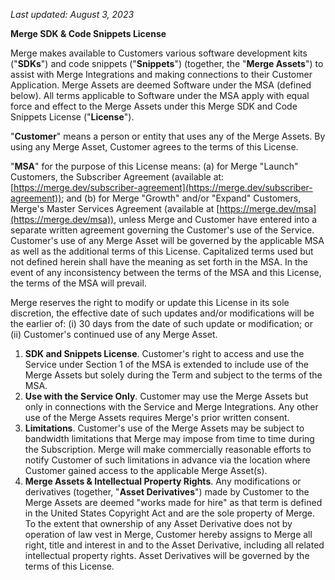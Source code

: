 _Last updated: August 3, 2023_

**Merge SDK &amp; Code Snippets License**

Merge makes available to Customers various software development kits (&quot;**SDKs**&quot;) and code snippets (&quot;**Snippets**&quot;) (together, the &quot;**Merge Assets**&quot;) to assist with Merge Integrations and making connections to their Customer Application. Merge Assets are deemed Software under the MSA (defined below). All terms applicable to Software under the MSA apply with equal force and effect to the Merge Assets under this Merge SDK and Code Snippets License (&quot;**License**&quot;).

&quot;**Customer**&quot; means a person or entity that uses any of the Merge Assets. By using any Merge Asset, Customer agrees to the terms of this License.

&quot;**MSA**&quot; for the purpose of this License means: (a) for Merge &quot;Launch&quot; Customers, the Subscriber Agreement (available at: [https://merge.dev/subscriber-agreement](https://merge.dev/subscriber-agreement)); and (b) for Merge &quot;Growth&quot; and/or &quot;Expand&quot; Customers, Merge&#39;s Master Services Agreement (available at [https://merge.dev/msa](https://merge.dev/msa)), unless Merge and Customer have entered into a separate written agreement governing the Customer&#39;s use of the Service. Customer&#39;s use of any Merge Asset will be governed by the applicable MSA as well as the additional terms of this License. Capitalized terms used but not defined herein shall have the meaning as set forth in the MSA. In the event of any inconsistency between the terms of the MSA and this License, the terms of the MSA will prevail.

Merge reserves the right to modify or update this License in its sole discretion, the effective date of such updates and/or modifications will be the earlier of: (i) 30 days from the date of such update or modification; or (ii) Customer&#39;s continued use of any Merge Asset.

1. **SDK and Snippets License**. Customer&#39;s right to access and use the Service under Section 1 of the MSA is extended to include use of the Merge Assets but solely during the Term and subject to the terms of the MSA.
2. **Use with the Service Only**. Customer may use the Merge Assets but only in connections with the Service and Merge Integrations. Any other use of the Merge Assets requires Merge&#39;s prior written consent.
3. **Limitations**. Customer&#39;s use of the Merge Assets may be subject to bandwidth limitations that Merge may impose from time to time during the Subscription. Merge will make commercially reasonable efforts to notify Customer of such limitations in advance via the location where Customer gained access to the applicable Merge Asset(s).
4. **Merge Assets &amp; Intellectual Property Rights**. Any modifications or derivatives (together, &quot;**Asset Derivatives**&quot;) made by Customer to the Merge Assets are deemed &quot;works made for hire&quot; as that term is defined in the United States Copyright Act and are the sole property of Merge. To the extent that ownership of any Asset Derivative does not by operation of law vest in Merge, Customer hereby assigns to Merge all right, title and interest in and to the Asset Derivative, including all related intellectual property rights. Asset Derivatives will be governed by the terms of this License.
